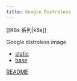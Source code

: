 ```yaml
---
title: Google Distroless
---
```

[[K8s 系列|k8s]]

Google distroless image

* [static](https://console.cloud.google.com/gcr/images/distroless/GLOBAL/static)
* [base](https://console.cloud.google.com/gcr/images/distroless/GLOBAL/base)

[README](https://github.com/GoogleContainerTools/distroless/blob/main/base/README.md)